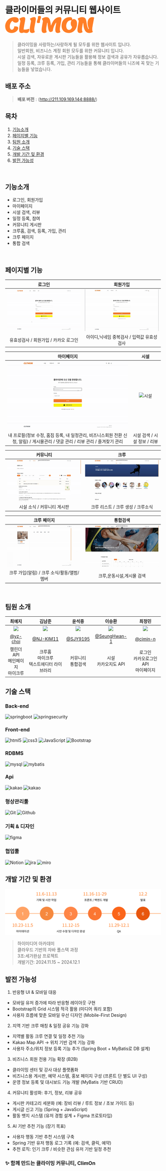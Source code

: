 # 클라이머들의 커뮤니티 웹사이트 <img src="https://github.com/the-most-perfect-3T/climb-on/blob/deploy/climb-on/src/main/resources/static/images/logo.svg?raw=true"/>
> 클라이밍을 사랑하는/사랑하게 될 모두를 위한 웹사이트 입니다.<br>
> 일반회원, 비즈니스 계정 회원 모두를 위한 커뮤니티 입니다.<br> 
> 시설 검색, 자유로운 게시판 기능들을 활용해 정보 검색과 공유가 자유롭습니다.<br>
> 일정 등록, 크루 등록, 가입, 관리 기능들을 통해 클라이머들의 니즈에 꼭 맞는 기능들을 넣었습니다.<br>


## 배포 주소
> **배포 버전** : (http://211.109.169.144:8888/) <br>


## 목차
1. [기능소개](#기능소개)
2. [페이지별 기능](#페이지별-기능)
3. [팀원 소개](#팀원-소개)
4. [기술 스택](#기술-스택)
5. [개발 기간 및 환경](#개발-기간-및-환경)
6. [발전 가능성](#room-for-improvement)

<br>

## 기능소개 
- 로그인, 회원가입
- 마이페이지
- 시설 검색, 리뷰
- 일정 등록, 참여
- 커뮤니티 게시판
- 크루홈, 검색, 등록, 가입, 관리
- 크루 페이지
- 통합 검색

<br>

## 페이지별 기능
| **로그인** | **회원가입** |
| :------------: | :------------: |
| <img src="https://raw.githubusercontent.com/the-most-perfect-3T/climb-on/deploy/climb-on/src/main/resources/static/images/login.gif" alt="로그인" /> | <img src="https://raw.githubusercontent.com/the-most-perfect-3T/climb-on/deploy/climb-on/src/main/resources/static/images/signup.gif" alt="회원가입" /> |
| 유효성검사 / 회원가입 / 카카오 로그인 | 아이디,닉네임 중복검사 / 입력값 유효성검사 |

| **마이페이지** | **시설** |
| :------------: | :------------: |
| <img src="https://raw.githubusercontent.com/the-most-perfect-3T/climb-on/deploy/climb-on/src/main/resources/static/images/mypage.gif" alt="마이페이지" /> | <img src="https://raw.githubusercontent.com/the-most-perfect-3T/climb-on/deploy/climb-on/src/main/resources/static/images/facility.gif" alt="시설" /> |
| 내 프로필(정보 수정, 홈짐 등록, 내 일정관리, 비즈니스회원 전환 신청, 알림) / 게시물관리 / 댓글 관리 / 리뷰 관리 / 즐겨찾기 관리 | 시설 검색 / 시설 정보 / 리뷰 |

| **커뮤니티** | **크루** |
| :------------: | :------------: |
| <img src="https://raw.githubusercontent.com/the-most-perfect-3T/climb-on/deploy/climb-on/src/main/resources/static/images/community.gif" alt="커뮤니티" /> | <img src="https://raw.githubusercontent.com/the-most-perfect-3T/climb-on/deploy/climb-on/src/main/resources/static/images/crew.gif" alt="크루" /> |
| 시설 소식 / 커뮤니티 게시판 | 크루 리스트 / 크루 생성 / 크루소식 |

| **크루 페이지** | **통합검색** |
| :------------: | :------------: |
| <img src="https://raw.githubusercontent.com/the-most-perfect-3T/climb-on/deploy/climb-on/src/main/resources/static/images/schedule.gif" alt="크루 페이지" /> | <img src="https://raw.githubusercontent.com/the-most-perfect-3T/climb-on/deploy/climb-on/src/main/resources/static/images/search.gif" alt="통합검색" /> |
| 크루 가입(알림) / 크루 소식/활동/앨범/멤버 | 크루,운동시설,게시물 검색 |

<br>

## 팀원 소개
|                                        최예지                                        |                                        김남준                                        |                                       윤석중                                        |                                        이승환                                        |                                       최정민                                        |                                                                                                               
|:---------------------------------------------------------------------------------:|:---------------------------------------------------------------------------------:|:--------------------------------------------------------------------------------:|:---------------------------------------------------------------------------------:|:--------------------------------------------------------------------------------:| 
| <img width="160px" src="https://avatars.githubusercontent.com/u/177176285?v=4" /> | <img width="160px" src="https://avatars.githubusercontent.com/u/177180528?v=4" /> | <img width="160px" src="https://avatars.githubusercontent.com/u/177180456?v=4"/> | <img width="160px" src="https://avatars.githubusercontent.com/u/177591236?v=4" /> | <img width="160px" src="https://avatars.githubusercontent.com/u/89982300?v=4" /> | 
|                      [@yz-choi](https://github.com/yz-choi)                       |                     [@NJ-KIM11](https://github.com/NJ-KIM11)                      |                      [@SJY9195](https://github.com/SJY9195)                      |                  [@SeungHwan-1](https://github.com/SeungHwan-1)                   |                      [@cjmin-n](https://github.com/cjmin-n)                      |
|                             캘린더 API<br>메인페이지<br>마이크루                              |                             크루홈<br>마이크루<br>텍스트에디터 라이브러리                             |                                   커뮤니티<br>통합검색                                   |                                  시설<br>카카오지도 API                                  |                            로그인<br>카카오로그인 API<br>마이페이지                            |


## 기술 스택
### Back-end
![springboot](https://img.shields.io/badge/springboot-6DB33F?style=for-the-badge&logo=springboot&logoColor=white)
![springsecurity](https://img.shields.io/badge/springsecurity-6DB33F?style=for-the-badge&logo=springsecurity&logoColor=white)

### Front-end
![html5](https://img.shields.io/badge/html5-E34F26?style=for-the-badge&logo=html5&logoColor=white)
![css3](https://img.shields.io/badge/css3-1572B6?style=for-the-badge&logo=css3&logoColor=white)
![JavaScript](https://img.shields.io/badge/JavaScript-F7DF1E?style=for-the-badge&logo=Javascript&logoColor=white)
![Bootstrap](https://img.shields.io/badge/Bootstrap-7952B3?style=for-the-badge&logo=Bootstrap&logoColor=white)

### RDBMS
![mysql](https://img.shields.io/badge/mysql-4479A1?style=for-the-badge&logo=mysql&logoColor=white)
![mybatis](https://img.shields.io/badge/mybatis-181717?style=for-the-badge&logo=mybatis&logoColor=white)

### Api
![kakao](https://img.shields.io/badge/kakao-LogIn-FFCD00?style=for-the-badge&logo=kakao&logoColor=white)
![kakao](https://img.shields.io/badge/kakao-Map-FFCD00?style=for-the-badge&logo=kakao&logoColor=white)

### 형상관리툴
![Git](https://img.shields.io/badge/Git-F05032?style=for-the-badge&logo=Git&logoColor=white)
![Github](https://img.shields.io/badge/GitHub-181717?style=for-the-badge&logo=GitHub&logoColor=white)

### 기획 & 디자인
![figma](https://img.shields.io/badge/figma-F24E1E?style=for-the-badge&logo=figma&logoColor=white)

### 협업툴
![Notion](https://img.shields.io/badge/Notion-000000?style=for-the-badge&logo=Notion&logoColor=white)
![jira](https://img.shields.io/badge/jira-0052CC?style=for-the-badge&logo=jira&logoColor=white)
![miro](https://img.shields.io/badge/miro-050038?style=for-the-badge&logo=miro&logoColor=white)


## 개발 기간 및 환경
<img src="https://raw.githubusercontent.com/the-most-perfect-3T/climb-on/deploy/climb-on/src/main/resources/static/images/project-architecture.png" />


> 하이미디어 아카데미<br/>
> 클라우드 기반의 자바 풀스택 과정<br/>
> 3조:세가완삼 프로젝트 <br/>
> 개발기간: 2024.11.15 ~ 2024.12.1

## 발전 가능성
1. 반응형 UI & 모바일 대응<br/>
- 모바일 유저 증가에 따라 반응형 레이아웃 구현
- Bootstrap의 Grid 시스템 적극 활용 (미디어 쿼리 포함)
- 사용자 흐름에 맞춘 모바일 우선 디자인 (Mobile-First Design)

2. 지역 기반 크루 매칭 & 일정 공유 기능 강화
- 지역별 활동 크루 연결 및 일정 추천 기능
- Kakao Map API → 위치 기반 검색 기능 강화
- 사용자 주소/위치 정보 등록 기능 추가 (Spring Boot + MyBatis로 DB 설계)

3. 비즈니스 회원 전용 기능 확장 (B2B)
- 클라이밍 센터 및 강사 대상 플랫폼화
- 비즈니스용 게시판, 예약 시스템, 홍보 페이지 구성 (프론트 단 별도 UI 구성)
- 운영 정보 등록 및 대시보드 기능 개발 (MyBatis 기반 CRUD)

4. 커뮤니티 활성화: 후기, 정보, 리뷰 공유
- 게시판 카테고리 세분화 (예: 장비 리뷰 / 루트 정보 / 초보 가이드 등)
- 게시글 신고 기능 (Spring + JavaScript)
- 활동 뱃지 시스템 (유저 경험 설계 + Figma 프로토타입)

5. AI 기반 추천 기능 (장기 목표)
- 사용자 행동 기반 추천 시스템 구축
- Spring 기반 유저 행동 로그 기록 (예: 검색, 클릭, 예약)
- 추천 로직: 인기 크루 / 비슷한 관심 유저 기반 일정 추천


### ✨ 함께 만드는 클라이밍 커뮤니티, ClimOn
